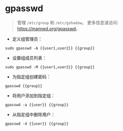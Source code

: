 # gpasswd

> 管理 `/etc/group` 和 `/etc/gshadow`。
> 更多信息请访问: <https://manned.org/gpasswd>。

- 定义组管理员：

`sudo gpasswd -A {{user1,user2}} {{group}}`

- 设置组成员列表：

`sudo gpasswd -M {{user1,user2}} {{group}}`

- 为指定组创建密码：

`gpasswd {{group}}`

- 将用户添加到指定组：

`gpasswd -a {{user}} {{group}}`

- 从指定组中删除用户：

`gpasswd -d {{user}} {{group}}`